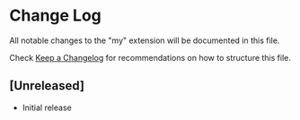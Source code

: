 # Change Log

All notable changes to the "my" extension will be documented in this file.

Check [Keep a Changelog](http://keepachangelog.com/) for recommendations on how to structure this file.

## [Unreleased]

- Initial release